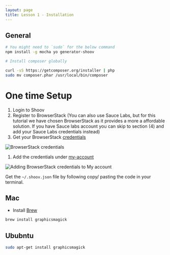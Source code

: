 ```yaml
---
layout: page
title: Lesson 1 - Installation
---
```


## General

```bash
# You might need to `sudo` for the below command
npm install -g mocha yo generator-shoov

# Install composer globally

curl -sS https://getcomposer.org/installer | php
sudo mv composer.phar /usr/local/bin/composer
```

# One time Setup

1. Login to Shoov
1. Register to BrowserStack (You can also use Sauce Labs, but for this tutorial we have chosen BrowserStack as it provides a more a affordable solution. If you have Sauce labs account you can skip to section (4) and add your Sauce Labs credentials instead)
1. Get your BrowserStack [credentials](https://www.browserstack.com/automate)

![BrowserStack credentials](/assets/images/tutorials/lesson1/browserstack-credentials.jpg)

1. Add the credentials under [my-account](https://app.shoov.io/#/my-account)

![Adding BrowserStack credentials to My account](/assets/images/tutorials/lesson1/my-account.jpg)


Get the `~/.shoov.json` file by following copy/ pasting the code in your terminal.

## Mac

* Install [Brew](http://brew.sh/)

```bash
brew install graphicsmagick
```

## Ububntu

```bash
sudo apt-get install graphicsmagick
```
